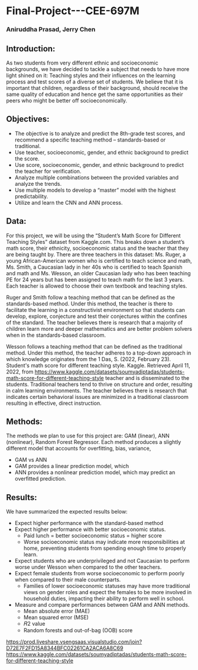 # Final-Project---CEE-697M
### Aniruddha Prasad, Jerry Chen

## Introduction:


As two students from very different ethnic and socioeconomic backgrounds, we have decided to tackle a subject that needs to have more light shined on it: Teaching styles and their influences on the learning process and test scores of a diverse set of students.
We believe that it is important that children, regardless of their background, should receive the same quality of education and hence get the same opportunities as their peers who might be better off socioeconomically.

## Objectives:
- The objective is to analyze and predict the 8th-grade test scores, and recommend a specific teaching method – standards-based or traditional.
- Use teacher, socioeconomic, gender, and ethnic background to predict the score.
- Use score, socioeconomic, gender, and ethnic background to predict the teacher for verification.
- Analyze multiple combinations between the provided variables and analyze the trends.
- Use multiple models to develop a “master” model with the highest predictability.
- Utilize and learn the CNN and ANN process.

## Data:
For this project, we will be using the “Student’s Math Score for Different Teaching Styles” dataset from Kaggle.com. This breaks down a student’s math score, their ethnicity, socioeconomic status and the teacher that they are being taught by. There are three teachers in this dataset: Ms. Ruger, a young African-American women who is certified to teach science and math, Ms. Smith, a Caucasian lady in her 40s who is certified to teach Spanish and math and Ms. Wesson, an older Caucasian lady who has been teaching PE for 24 years but has been assigned to teach math for the last 3 years.
Each teacher is allowed to choose their own textbook and teaching styles.

Ruger and Smith follow a teaching method that can be defined as the standards-based method. Under this method, the teacher is there to facilitate the learning in a constructivist environment so that students can develop, explore, conjecture and test their conjectures within the confines of the standard. The teacher believes there is research that a majority of children learn more and deeper mathematics and are better problem solvers when in the standards-based classroom.

Wesson follows a teaching method that can be defined as the traditional method. Under this method, the teacher adheres to a top-down approach in which knowledge originates from the
1 Das, S. (2022, February 23). Student's math score for different teaching style. Kaggle. Retrieved April 11, 2022, from https://www.kaggle.com/datasets/soumyadiptadas/students-math-score-for-different-teaching-style teacher and is disseminated to the students. Traditional teachers tend to thrive on structure and order, resulting in calm learning environments. The teacher believes there is research that indicates certain behavioral issues are minimized in a traditional classroom resulting in effective, direct instruction.

## Methods:

The methods we plan to use for this project are: GAM (linear), ANN (nonlinear), Random Forest Regressor.
Each method produces a slightly different model that accounts for overfitting, bias, variance,
- GAM vs ANN
- GAM provides a linear prediction model, which
- ANN provides a nonlinear prediction model, which may predict an overfitted prediction.

## Results:

We have summarized the expected results below:
- Expect higher performance with the standard-based method
- Expect higher performance with better socioeconomic status.
  - Paid lunch = better socioeconomic status = higher score
  - Worse socioeconomic status may indicate more responsibilities at home, preventing students from spending enough time to properly learn.
- Expect students who are underprivileged and not Caucasian to perform worse under Wesson when compared to the other teachers.
- Expect female students from worse socioeconomic to perform poorly when compared to their male counterparts.
  - Families of lower socioeconomic statuses may have more traditional views on gender roles and expect the females to be more involved in household duties, impacting their ability to perform well in school.
- Measure and compare performances between GAM and ANN methods.
  - Mean absolute error (MAE)
  - Mean squared error (MSE)
  - 𝑅2 value
  - Random forests and out-of-bag (OOB) score
 
https://prod.liveshare.vsengsaas.visualstudio.com/join?D72E7F2FD15A8344BFC02261CA2ACA6A8C69
https://www.kaggle.com/datasets/soumyadiptadas/students-math-score-for-different-teaching-style
